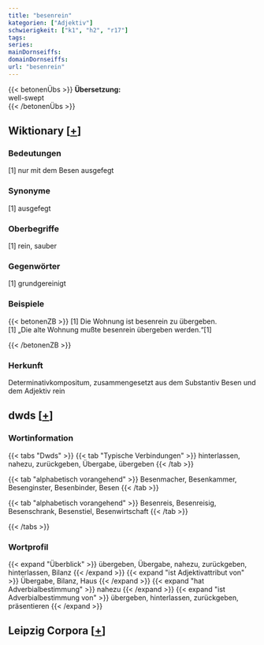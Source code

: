 ```yaml
---
title: "besenrein"
kategorien: ["Adjektiv"]
schwierigkeit: ["k1", "h2", "r17"]
tags:
series:
mainDornseiffs:
domainDornseiffs:
url: "besenrein"
---
```


{{< betonenÜbs >}}
**Übersetzung:**  
well-swept  
{{< /betonenÜbs >}}

## Wiktionary [[+](https://de.wiktionary.org/wiki/besenrein)]

### Bedeutungen
[1] nur mit dem Besen ausgefegt  

### Synonyme
[1] ausgefegt  

### Oberbegriffe
[1] rein, sauber  

### Gegenwörter
[1] grundgereinigt  

### Beispiele
{{< betonenZB >}}
[1] Die Wohnung ist besenrein zu übergeben.  
[1] „Die alte Wohnung mußte besenrein übergeben werden.“[1]  

{{< /betonenZB >}}
### Herkunft
Determinativkompositum, zusammengesetzt aus dem Substantiv Besen und dem Adjektiv rein  



## dwds [[+](https://www.dwds.de/wb/besenrein)]

### Wortinformation
{{< tabs "Dwds" >}}
{{< tab "Typische Verbindungen" >}}
hinterlassen, nahezu, zurückgeben, Übergabe, übergeben
{{< /tab >}}

{{< tab "alphabetisch vorangehend" >}}
Besenmacher, Besenkammer, Besenginster, Besenbinder, Besen
{{< /tab >}}

{{< tab "alphabetisch vorangehend" >}}
Besenreis, Besenreisig, Besenschrank, Besenstiel, Besenwirtschaft
{{< /tab >}}

{{< /tabs >}}

### Wortprofil
{{< expand "Überblick" >}} übergeben, Übergabe, nahezu, zurückgeben, hinterlassen, Bilanz {{< /expand >}}
{{< expand "ist Adjektivattribut von" >}} Übergabe, Bilanz, Haus {{< /expand >}}
{{< expand "hat Adverbialbestimmung" >}} nahezu {{< /expand >}}
{{< expand "ist Adverbialbestimmung von" >}} übergeben, hinterlassen, zurückgeben, präsentieren {{< /expand >}}

## Leipzig Corpora [[+](https://corpora.uni-leipzig.de/en/res?word=besenrein&corpusId=deu_newscrawl-public_2018)]

